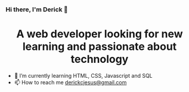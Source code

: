 ### Hi there, I'm Derick 👋

<h1 align="center"> A web developer looking for new learning and passionate about technology </h1>

- 🌱 I’m currently learning HTML, CSS, Javascript and SQL
- 📫 How to reach me derickcjesus@gmail.com
